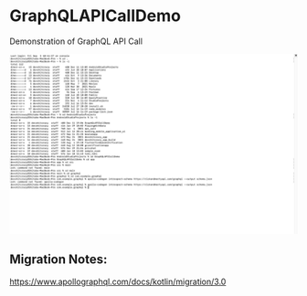 # GraphQLAPICallDemo
Demonstration of GraphQL API Call

![](Screenshots/gql_command.png)

## Migration Notes:
https://www.apollographql.com/docs/kotlin/migration/3.0
